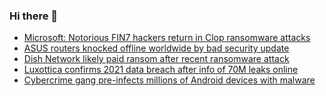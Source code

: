### Hi there 👋

<!--START_SECTION:feed-->
* [Microsoft: Notorious FIN7 hackers return in Clop ransomware attacks](https://www.bleepingcomputer.com/news/security/microsoft-notorious-fin7-hackers-return-in-clop-ransomware-attacks/)
* [ASUS routers knocked offline worldwide by bad security update](https://www.bleepingcomputer.com/news/hardware/asus-routers-knocked-offline-worldwide-by-bad-security-update/)
* [Dish Network likely paid ransom after recent ransomware attack](https://www.bleepingcomputer.com/news/security/dish-network-likely-paid-ransom-after-recent-ransomware-attack/)
* [Luxottica confirms 2021 data breach after info of 70M leaks online](https://www.bleepingcomputer.com/news/security/luxottica-confirms-2021-data-breach-after-info-of-70m-leaks-online/)
* [Cybercrime gang pre-infects millions of Android devices with malware](https://www.bleepingcomputer.com/news/security/cybercrime-gang-pre-infects-millions-of-android-devices-with-malware/)
<!--END_SECTION:feed-->

<!--
**frankenk/frankenk** is a ✨ _special_ ✨ repository because its `README.md` (this file) appears on your GitHub profile.

Here are some ideas to get you started:

- 🔭 I’m currently working on ...
- 🌱 I’m currently learning ...
- 👯 I’m looking to collaborate on ...
- 🤔 I’m looking for help with ...
- 💬 Ask me about ...
- 📫 How to reach me: ...
- 😄 Pronouns: ...
- ⚡ Fun fact: ...
-->



